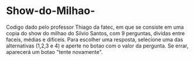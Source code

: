# Show-do-Milhao-
Codigo dado pelo professor Thiago da fatec, em que se consiste em uma copia do show do milhao do Silvio Santos, com 9 perguntas, dividas entre faceis, médias e dificeis. Para escolher uma resposta, selecione uma das alternativas (1,2,3 e 4) e aperte no botao com o valor da pergunta. Se errar, aparecerá um botao "tente novamente".
